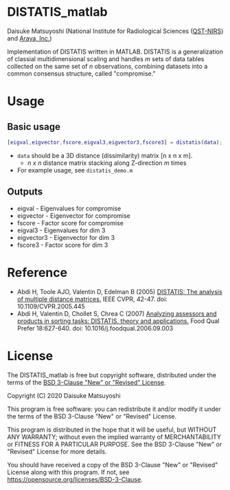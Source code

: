 # DISTATIS_matlab
Daisuke Matsuyoshi (National Institute for Radiological Sciences ([QST-NIRS](https://www.qst.go.jp/site/qst-english/)) and [Araya, Inc.](https://www.araya.org/))

Implementation of DISTATIS written in MATLAB. DISTATIS is a generalization of classial multidimensional scaling and handles *m* sets of data tables collected on the same set of *n* observations, combining datasets into a common consensus structure, called "compromise."


# Usage

## Basic usage
```matlab
[eigval,eigvector,fscore,eigval3,eigvector3,fscore3] = distatis(data);
```

- `data` should be a 3D distance (dissimilarity) matrix [n x n x m].
    - *n x n* distance matrix stacking along Z-direction *m* times
- For example usage, see `distatis_demo.m` 

## Outputs
- eigval         - Eigenvalues for compromise
- eigvector      - Eigenvector for compromise
- fscore         - Factor score for compromise
- eigval3        - Eigenvalues for dim 3
- eigvector3     - Eigenvector for dim 3
- fscore3        - Factor score for dim 3

# Reference
- Abdi H, Toole AJO, Valentin D, Edelman B (2005) [DISTATIS: The analysis of multiple distance matrices.](https://ieeexplore.ieee.org/document/1565340) IEEE CVPR, 42-47. doi: 10.1109/CVPR.2005.445
- Abdi H, Valentin D, Chollet S, Chrea C (2007) [Analyzing assessors and products in sorting tasks: DISTATIS, theory and applications.](https://www.sciencedirect.com/science/article/abs/pii/S0950329306001236) Food Qual Prefer 18:627-640. doi: 10.1016/j.foodqual.2006.09.003

# License
The DISTATIS_matlab is free but copyright software, distributed under the terms of the [BSD 3-Clause "New" or "Revised" License](https://choosealicense.com/licenses/bsd-3-clause/).

Copyright (C) 2020 Daisuke Matsuyoshi

This program is free software: you can redistribute it and/or modify it under the terms of the BSD 3-Clause "New" or "Revised" License.

This program is distributed in the hope that it will be useful, but WITHOUT ANY WARRANTY; without even the implied warranty of MERCHANTABILITY or FITNESS FOR A PARTICULAR PURPOSE. See the BSD 3-Clause "New" or "Revised" License for more details.

You should have received a copy of the BSD 3-Clause "New" or "Revised" License along with this program. If not, see <https://opensource.org/licenses/BSD-3-Clause>.
